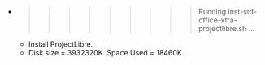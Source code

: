 * >>>>>>>>> Running inst-std-office-xtra-projectlibre.sh ...
  * Install ProjectLibre.
  * Disk size = 3932320K. Space Used = 18460K.

